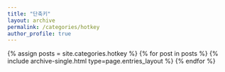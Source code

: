 ```yaml
---
title: "단축키"
layout: archive
permalink: /categories/hotkey
author_profile: true
---
```


{% assign posts = site.categories.hotkey %}
{% for post in posts %} {% include archive-single.html type=page.entries_layout %} {% endfor %}

